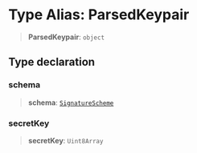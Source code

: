 # Type Alias: ParsedKeypair

> **ParsedKeypair**: `object`

## Type declaration

### schema

> **schema**: [`SignatureScheme`](SignatureScheme.md)

### secretKey

> **secretKey**: `Uint8Array`
